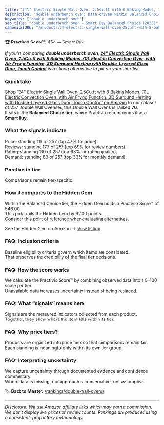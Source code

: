 ```yaml
---
title: "24\" Electric Single Wall Oven, 2.5Cu.ft with 8 Baking Modes, 70L Electric Convection Oven, with Air Frying Function, 3D Surround Heating with Double-Layered Glass Door, Touch Control"
description: "double underbench oven: Data-driven within Balanced Choice ranking using the Practivio Score™. Positioned by quality, value, demand, findability, momentum."
keywords: ["double underbench oven"]
seo_title: "double underbench oven — Smart Buy Balanced Choice (2025)"
canonicalURL: "/products/24-electric-single-wall-oven-25cuft-with-8-baking-modes-70l-electric-convection-oven-with-air-frying-function-3d-surround-heating-with-double-layered-glass-door-touch-control-B0DLWXL8TW/"
---
```


**🏆 Practivio Score™:** 454 — _Smart Buy_


*If you're comparing **double underbench oven**, **[24" Electric Single Wall Oven, 2.5Cu.ft with 8 Baking Modes, 70L Electric Convection Oven, with Air Frying Function, 3D Surround Heating with Double-Layered Glass Door, Touch Control](https://www.amazon.com/dp/B0DLWXL8TW?tag=practivio-20)** is a strong alternative to put on your shortlist.*
### Quick take
[Shop “24" Electric Single Wall Oven, 2.5Cu.ft with 8 Baking Modes, 70L Electric Convection Oven, with Air Frying Function, 3D Surround Heating with Double-Layered Glass Door, Touch Control” on Amazon](https://www.amazon.com/dp/B0DLWXL8TW?tag=practivio-20)
In our dataset of 257 Double Wall Ovenses, this Double Wall Ovens is ranked **76**.  
It sits in the **Balanced Choice tier**, where Practivio recommends it as a **Smart Buy**.

### What the signals indicate
Price: standing 119 of 257 (top 47% for price).  
Reviews: standing 177 of 257 (top 69% for review numbers).  
Rating: standing 160 of 257 (top 63% for rating quality).  
Demand: standing 83 of 257 (top 33% for monthly demand).

### Position in tier
Comparisons remain tier-specific.

### How it compares to the Hidden Gem
Within the Balanced Choice tier, the Hidden Gem holds a Practivio Score™ of 546.00.  
This pick trails the Hidden Gem by 92.00 points.  
Consider this point of reference when evaluating alternatives.  

See the Hidden Gem on Amazon → [View listing](https://www.amazon.com/dp/B09B7SB46R?tag=practivio-20)

### FAQ: Inclusion criteria
Baseline eligibility criteria govern which items are considered.  
That preserves the credibility of the final tier decisions.

### FAQ: How the score works
We calculate the Practivio Score™ by combining observed data into a 0–100 scale per tier.  
Unavailable data increases uncertainty instead of being replaced.

### FAQ: What “signals” means here
Signals are the measured indicators collected from each product.  
Together, they show where the item falls within its tier.

### FAQ: Why price tiers?
Products are organized into price tiers so that comparisons remain fair.  
Each standing is meaningful only within its own tier group.

### FAQ: Interpreting uncertainty
We capture uncertainty through documented evidence and confidence commentary.  
Where data is missing, our approach is conservative, not assumptive.


🏷️ **Back to Master:** [/rankings/double-wall-ovens/](/rankings/double-wall-ovens/)

---
_Disclosure: We use Amazon affiliate links which may earn a commission. We don’t display live prices or review counts. Rankings are produced using a consistent, proprietary methodology._

